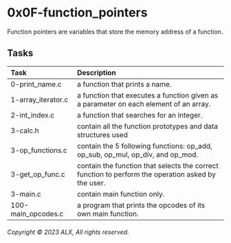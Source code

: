 # 0x0F-function_pointers

Function pointers are variables that store the memory address of a function.

## Tasks

| Task | Description |
|:--|:--|
| 0-print_name.c | a function that prints a name. |
| 1-array_iterator.c | a function that executes a function given as a parameter on each element of an array. |
| 2-int_index.c | a function that searches for an integer. |
| 3-calc.h | contain all the function prototypes and data structures used |
| 3-op_functions.c | contain the 5 following functions: op_add, op_sub, op_mul, op_div, and op_mod. |
| 3-get_op_func.c | contain the function that selects the correct function to perform the operation asked by the user. |
| 3-main.c | contain main function only. |
| 100-main_opcodes.c | a program that prints the opcodes of its own main function. |

###### Copyright © 2023 ALX, All rights reserved.
